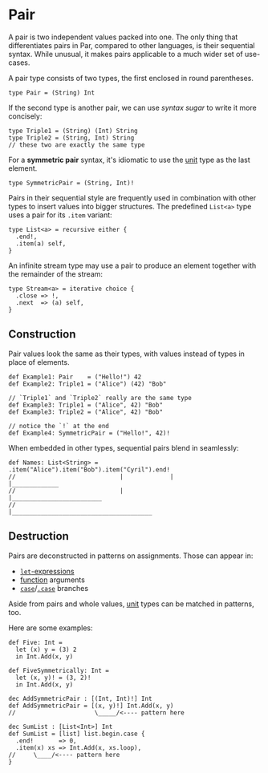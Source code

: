 # Pair

A pair is two independent values packed into one. The only thing that differentiates pairs in Par,
compared to other languages, is their sequential syntax. While unusual, it makes pairs applicable
to a much wider set of use-cases.

A pair type consists of two types, the first enclosed in round parentheses.

```par
type Pair = (String) Int
```

If the second type is another pair, we can use _syntax sugar_ to write it more concisely:

```par
type Triple1 = (String) (Int) String
type Triple2 = (String, Int) String
// these two are exactly the same type
```

For a **symmetric pair** syntax, it's idiomatic to use the [unit](./unit.md) type as the last element.

```par
type SymmetricPair = (String, Int)!
```

Pairs in their sequential style are frequently used in combination with other types to insert values
into bigger structures. The predefined `List<a>` type uses a pair for its `.item` variant:

```par
type List<a> = recursive either {
  .end!,
  .item(a) self,
}
```

An infinite stream type may use a pair to produce an element together with the remainder of the stream:

```par
type Stream<a> = iterative choice {
  .close => !,
  .next  => (a) self,
}
```

## Construction

Pair values look the same as their types, with values instead of types in place of elements.

```par
def Example1: Pair    = ("Hello!") 42
def Example2: Triple1 = ("Alice") (42) "Bob"

// `Triple1` and `Triple2` really are the same type
def Example3: Triple1 = ("Alice", 42) "Bob"
def Example3: Triple2 = ("Alice", 42) "Bob"

// notice the `!` at the end
def Example4: SymmetricPair = ("Hello!", 42)!
```

When embedded in other types, sequential pairs blend in seamlessly:

```par
def Names: List<String> = .item("Alice").item("Bob").item("Cyril").end!
//                             |             |           |_____________
//                             |             |_________________________
//                             |_______________________________________
```

## Destruction

Pairs are deconstructed in patterns on assignments. Those can appear in:
- [`let`-expressions](../structure/let_expressions.md)
- [function](./function.md) arguments
- [`case`](./choice.md)/[`.case`](./either.md) branches

Aside from pairs and whole values, [unit](./unit.md) types can be matched in patterns, too.

Here are some examples:

```par
def Five: Int =
  let (x) y = (3) 2
  in Int.Add(x, y)

def FiveSymmetrically: Int =
  let (x, y)! = (3, 2)!
  in Int.Add(x, y)

dec AddSymmetricPair : [(Int, Int)!] Int
def AddSymmetricPair = [(x, y)!] Int.Add(x, y)
//                      \_____/<---- pattern here

dec SumList : [List<Int>] Int
def SumList = [list] list.begin.case {
  .end!       => 0,
  .item(x) xs => Int.Add(x, xs.loop),
//     \____/<---- pattern here
}
```
